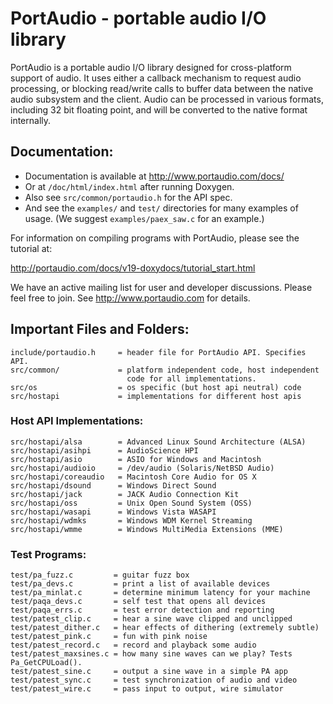 # PortAudio - portable audio I/O library

PortAudio is a portable audio I/O library designed for cross-platform support of
audio. It uses either a callback mechanism to request audio processing, or
blocking read/write calls to buffer data between the native audio subsystem and
the client. Audio can be processed in various formats, including 32 bit floating
point, and will be converted to the native format internally.

## Documentation:

- Documentation is available at http://www.portaudio.com/docs/
- Or at `/doc/html/index.html` after running Doxygen.
- Also see `src/common/portaudio.h` for the API spec.
- And see the `examples/` and `test/` directories for many examples of usage.
  (We suggest `examples/paex_saw.c` for an example.)

For information on compiling programs with PortAudio, please see the tutorial
at:

http://portaudio.com/docs/v19-doxydocs/tutorial_start.html

We have an active mailing list for user and developer discussions. Please feel
free to join. See http://www.portaudio.com for details.

## Important Files and Folders:

    include/portaudio.h     = header file for PortAudio API. Specifies API.	
    src/common/             = platform independent code, host independent 
                              code for all implementations.
    src/os                  = os specific (but host api neutral) code
    src/hostapi             = implementations for different host apis

### Host API Implementations:

    src/hostapi/alsa        = Advanced Linux Sound Architecture (ALSA)
    src/hostapi/asihpi      = AudioScience HPI
    src/hostapi/asio        = ASIO for Windows and Macintosh
    src/hostapi/audioio     = /dev/audio (Solaris/NetBSD Audio)
    src/hostapi/coreaudio   = Macintosh Core Audio for OS X
    src/hostapi/dsound      = Windows Direct Sound
    src/hostapi/jack        = JACK Audio Connection Kit
    src/hostapi/oss         = Unix Open Sound System (OSS)
    src/hostapi/wasapi      = Windows Vista WASAPI
    src/hostapi/wdmks       = Windows WDM Kernel Streaming
    src/hostapi/wmme        = Windows MultiMedia Extensions (MME)

### Test Programs:

    test/pa_fuzz.c         = guitar fuzz box
    test/pa_devs.c         = print a list of available devices
    test/pa_minlat.c       = determine minimum latency for your machine
    test/paqa_devs.c       = self test that opens all devices
    test/paqa_errs.c       = test error detection and reporting
    test/patest_clip.c     = hear a sine wave clipped and unclipped
    test/patest_dither.c   = hear effects of dithering (extremely subtle)
    test/patest_pink.c     = fun with pink noise
    test/patest_record.c   = record and playback some audio
    test/patest_maxsines.c = how many sine waves can we play? Tests Pa_GetCPULoad().
    test/patest_sine.c     = output a sine wave in a simple PA app
    test/patest_sync.c     = test synchronization of audio and video
    test/patest_wire.c     = pass input to output, wire simulator
